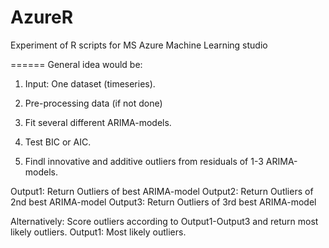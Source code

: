 AzureR
======

Experiment of R scripts for MS Azure Machine Learning studio

======
General idea would be:

1) Input: One dataset (timeseries).

2) Pre-processing data (if not done)

3) Fit several different ARIMA-models.

4) Test BIC or AIC.

5) Findl innovative and additive outliers from residuals of 1-3 ARIMA-models.

Output1: Return Outliers of best ARIMA-model
Output2: Return Outliers of 2nd best ARIMA-model
Output3: Return Outliers of 3rd best ARIMA-model

Alternatively:
Score outliers according to Output1-Output3 and return most likely outliers.
Output1: Most likely outliers.
